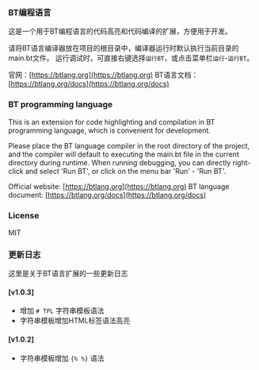 ### BT编程语言
这是一个用于BT编程语言的代码高亮和代码编译的扩展，方便用于开发。

请将BT语言编译器放在项目的根目录中，编译器运行时默认执行当前目录的main.bt文件。
运行调试时，可直接右键选择`运行BT`，或点击菜单栏`运行`-`运行BT`。

官网：[https://btlang.org](https://btlang.org)
BT语言文档：[https://btlang.org/docs](https://btlang.org/docs)

### BT programming language

This is an extension for code highlighting and compilation in BT programming language, which is convenient for development.

Please place the BT language compiler in the root directory of the project, and the compiler will default to executing the main.bt file in the current directory during runtime.
When running debugging, you can directly right-click and select 'Run BT', or click on the menu bar 'Run' - 'Run BT'.

Official website: [https://btlang.org](https://btlang.org)
BT language document: [https://btlang.org/docs](https://btlang.org/docs)

### License
MIT

### 更新日志

这里是关于BT语言扩展的一些更新日志

#### [v1.0.3]
- 增加 `# TPL` 字符串模板语法
- 字符串模板增加HTML标签语法高亮

#### [v1.0.2]
- 字符串模板增加 `{% %}` 语法

